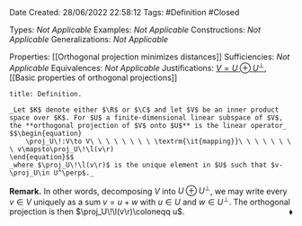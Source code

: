 <br />
<br />

Date Created: 28/06/2022 22:58:12
Tags: #Definition #Closed

Types: _Not Applicable_
Examples: _Not Applicable_
Constructions: _Not Applicable_
Generalizations: _Not Applicable_

Properties: [[Orthogonal projection minimizes distances]]
Sufficiencies: _Not Applicable_
Equivalences: _Not Applicable_
Justifications: [$V=U\oplus U^\perp$](Orthogonal%20Decomposition.md), [[Basic properties of orthogonal projections]]

``` ad-Definition
title: Definition.

_Let $K$ denote either $\R$ or $\C$ and let $V$ be an inner product space over $K$. For $U$ a finite-dimensional linear subspace of $V$, the **orthogonal projection of $V$ onto $U$** is the linear operator_
$$\begin{equation}
    \proj_U\!:V\to V\ \ \ \ \ \ \ \ \textrm{\it{mapping}}\ \ \ \ \ \ \ \ v\mapsto\proj_U\!\l(v\r)
\end{equation}$$
_where $\proj_U\!\l(v\r)$ is the unique element in $U$ such that $v-\proj_U\in U^\perp$._

```

**Remark.** In other words, decomposing $V$ into $U\oplus U^\perp$, we may write every $v\in V$ uniquely as a sum $v=u+w$ with $u\in U$ and $w\in U^\perp$. The orthogonal projection is then $\proj_U\!\l(v\r)\coloneqq u$.<span style="float:right;">$\blacklozenge$</span>

